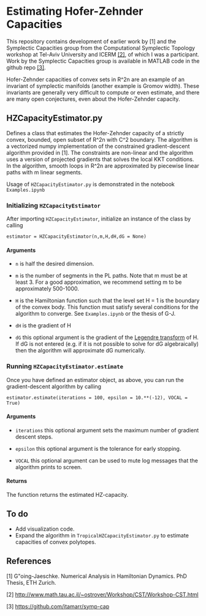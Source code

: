 # Estimating Hofer-Zehnder Capacities

This repository contains development of earlier work by [1] and the Symplectic Capacities group from the Computational Symplectic Topology workshop at Tel-Aviv University and ICERM [[2]](http://www.math.tau.ac.il/~ostrover/Workshop/CST/Workshop-CST.html), of which I was a participant.  Work by the Symplectic Capacities group is available in MATLAB code in the github repo [[3]](https://github.com/itamarr/symp-cap).

Hofer-Zehnder capacities of convex sets in R^2n are an example of an invariant of symplectic manifolds (another example is Gromov width). These invariants are generally very difficult to compute or even estimate, and there are many open conjectures, even about the Hofer-Zehnder capacity.

## HZCapacityEstimator.py 

Defines a class that estimates the Hofer-Zehnder capacity of a strictly convex, bounded, open subset of R^2n with C^2 boundary. The algorithm is a vectorized numpy implementation of the constrained gradient-descent algorithm provided in [1].  The constraints are non-linear and the algorithm uses a version of projected gradients that solves the local KKT conditions.  In the algorithm, smooth loops in R^2n are approximated by piecewise linear paths with m linear segments.

Usage of ```HZCapacityEstimator.py``` is demonstrated in the notebook ```Examples.ipynb```

### Initializing ```HZCapacityEstimator```

After importing ```HZCapacityEstimator```, initialize an instance of the class by calling 

```estimator = HZCapacityEstimator(n,m,H,dH,dG = None)```

#### Arguments

- ```n``` is half the desired dimension.

- ```m``` is the number of segments in the PL paths.  Note that m must be at least 3. For a good approximation, we recommend setting m to be approximately 500-1000.

- ```H``` is the Hamiltonian function such that the level set H = 1 is the boundary of the convex body. This function must satisfy several conditions for the algorithm to converge. See ```Examples.ipynb``` or the thesis of G-J.

- ```dH``` is the gradient of H

- ```dG``` this optional argument is the gradient of the [Legendre transform](https://en.wikipedia.org/wiki/Convex_conjugate) of H. If dG is not entered (e.g. if it is not possible to solve for dG algebraically) then the algorithm will approximate dG numerically. 

### Running ```HZCapacityEstimator.estimate```

Once you have defined an estimator object, as above, you can run the gradient-descent algorithm by calling 

```estimator.estimate(iterations = 100, epsilon = 10.**(-12), VOCAL = True)```

#### Arguments

- ```iterations``` this optional argument sets the maximum number of gradient descent steps.

- ```epsilon``` this optional argument is the tolerance for early stopping.

- ```VOCAL``` this optional argument can be used to mute log messages that the algorithm prints to screen. 

#### Returns

The function returns the estimated HZ-capacity.


## To do 

- Add visualization code.
- Expand the algorithm in ```TropicalHZCapacityEstimator.py``` to estimate capacities of convex polytopes. 


## References

[1] G\"oing-Jaeschke. Numerical Analysis in Hamiltonian Dynamics. PhD Thesis, ETH Zurich.

[2] http://www.math.tau.ac.il/~ostrover/Workshop/CST/Workshop-CST.html

[3] https://github.com/itamarr/symp-cap